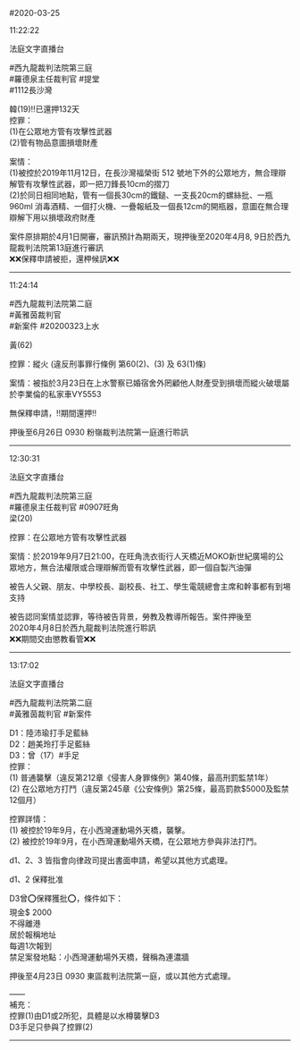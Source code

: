 #2020-03-25


11:22:22

法庭文字直播台

\#西九龍裁判法院第三庭  
\#羅德泉主任裁判官 \#提堂  
\#1112長沙灣  
  
韓(19)‼️已還押132天  
控罪：  
(1)在公眾地方管有攻擊性武器  
(2)管有物品意圖損壞財產  
  
案情：  
(1)被控於2019年11月12日，在長沙灣福榮街 512 號地下外的公眾地方，無合理辯解管有攻擊性武器，即一把刀鋒長10cm的摺刀  
(2)於同日相同地點，管有一個長30cm的鐵鎚、一支長20cm的螺絲批、一瓶960ml 消毒酒精、一個打火機、一疊報紙及一個長12cm的開瓶器，意圖在無合理辯解下用以損壞政府財產  
  
案件原排期於4月1日開審，審訊預計為期兩天，現押後至2020年4月8, 9日於西九龍裁判法院第13庭進行審訊  
❌❌保釋申請被拒，還柙候訊❌❌

---
      
11:24:14



\#西九龍裁判法院第二庭  
\#黃雅茵裁判官  
\#新案件 \#20200323上水  
  
黃(62)  
  
控罪：縱火 (違反刑事罪行條例 第60(2)、(3) 及 63(1)條)  
  
案情：被指於3月23日在上水警察已婚宿舍外罔顧他人財產受到損壞而縱火破壞屬於李業倫的私家車VY5553  
  
無保釋申請，‼️期間還押‼️  
  
押後至6月26日 0930 粉嶺裁判法院第一庭進行聆訊

---
      
12:30:31

法庭文字直播台

\#西九龍裁判法院第三庭  
\#羅德泉主任裁判官 \#0907旺角  
梁(20)  
  
控罪：在公眾地方管有攻擊性武器  
  
案情：於2019年9月7日21:00，在旺角洗衣街行人天橋近MOKO新世紀廣場的公眾地方，無合法權限或合理辯解而管有攻擊性武器，即一個自製汽油彈  
  
被告人父親、朋友、中學校長、副校長、社工、學生電競總會主席和幹事都有到埸支持  
  
被告認同案情並認罪，等待被告背景，勞教及教導所報告。案件押後至  
2020年4月8日於西九龍裁判法院進行聆訊  
❌❌期間交由懲教看管❌❌

---
      
13:17:02

法庭文字直播台

\#西九龍裁判法院第二庭  
\#黃雅茵裁判官 \#新案件  
  
D1：陸沛瑜打手足藍絲  
D2：趙美玲打手足藍絲  
D3：曾（17）\#手足  
控罪：  
(1) 普通襲擊（違反第212章《侵害人身罪條例》第40條，最高刑罰監禁1年）  
(2) 在公眾地方打鬥（違反第245章《公安條例》第25條，最高罰款$5000及監禁12個月）  
  
控罪詳情：  
(1) 被控於19年9月，在小西灣運動場外天橋，襲擊。  
(2) 被控於19年9月，在小西灣運動場外天橋，在公眾地方參與非法打鬥。  
  
d1、2、3 皆指會向律政司提出書面申請，希望以其他方式處理。  
  
d1、2 保釋批准  
  
D3曾⭕保釋獲批⭕，條件如下：  
現金$ 2000  
不得離港  
居於報稱地址  
每週1次報到  
禁足案發地點：小西灣運動場外天橋，聲稱為連濃牆  
  
押後至4月23日 0930 東區裁判法院第一庭，或以其他方式處理。  
  
——  
補充：  
控罪(1)由D1或2所犯，具體是以水樽襲擊D3  
D3手足只參與了控罪(2)

---
      